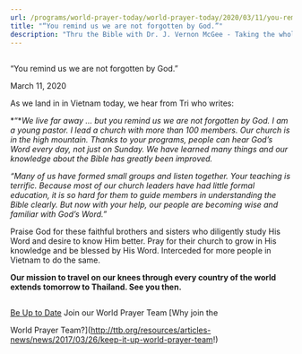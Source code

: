 ```yaml
---
url: /programs/world-prayer-today/world-prayer-today/2020/03/11/you-remind-us-we-are-not-forgotten-by-god-
title: "“You remind us we are not forgotten by God.”"
description: "Thru the Bible with Dr. J. Vernon McGee - Taking the whole Word to the whole world"
---
```







## 
 “You remind us we are not forgotten by God.”


March 11, 2020




As we land in in Vietnam today, we hear from Tri who writes: 


*“**We live far away … but you remind us we are not forgotten by God.* *I am a young pastor. I lead a church with more than 100 members. Our church is in the high mountain. Thanks to your programs, people can hear God’s Word every day, not just on Sunday. We have learned many things and our knowledge about the Bible has greatly been improved.*


*“Many of us have formed small groups and listen together. Your teaching is terrific. Because most of our church leaders have had little formal education, it is so hard for them to guide members in understanding the Bible clearly. But now with your help, our people are becoming wise and familiar with God’s Word.”*


Praise God for these faithful brothers and sisters who diligently study His Word and desire to know Him better. Pray for their church to grow in His knowledge and be blessed by His Word. Interceded for more people in Vietnam to do the same.


**Our mission to travel on our knees through every country of the world extends tomorrow to Thailand. See you then.** 







## 




[Be Up to Date](http://feeds.feedburner.com/WorldPrayerToday "World Prayer Today RSS Feed")
Join our World Prayer Team
[Why join the  

World Prayer Team?](http://ttb.org/resources/articles-news/news/2017/03/26/keep-it-up-world-prayer-team!)





